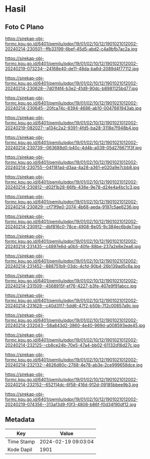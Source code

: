 # Hasil

## Foto C Plano

https://sirekap-obj-formc.kpu.go.id/6401/pemilu/pdpr/19/01/02/10/12/1901021012002-20240214-230501--ffb33199-6bef-45d5-abd2-c4a9bfb7ac2a.jpg

https://sirekap-obj-formc.kpu.go.id/6401/pemilu/pdpr/19/01/02/10/12/1901021012002-20240219-073234--24168e40-de11-48da-ba6d-2089d4f77112.jpg

https://sirekap-obj-formc.kpu.go.id/6401/pemilu/pdpr/19/01/02/10/12/1901021012002-20240214-230628--7d01f4f4-b3e2-41d9-90dc-b8981125bd77.jpg

https://sirekap-obj-formc.kpu.go.id/6401/pemilu/pdpr/19/01/02/10/12/1901021012002-20240214-230645--20fca74c-8394-4686-ab10-0047661943ab.jpg

https://sirekap-obj-formc.kpu.go.id/6401/pemilu/pdpr/19/01/02/10/12/1901021012002-20240219-082027--a134c2a2-9391-4fd5-ba28-3118e7f948b4.jpg

https://sirekap-obj-formc.kpu.go.id/6401/pemilu/pdpr/19/01/02/10/12/1901021012002-20240214-230739--063688d0-b40c-4d4b-a039-05d276671f3f.jpg

https://sirekap-obj-formc.kpu.go.id/6401/pemilu/pdpr/19/01/02/10/12/1901021012002-20240214-230755--041181ad-d3aa-4a28-a361-e020a9e7cbb8.jpg

https://sirekap-obj-formc.kpu.go.id/6401/pemilu/pdpr/19/01/02/10/12/1901021012002-20240214-230812--d02f1b28-66fb-436e-9e78-d24e4a4bc1c3.jpg

https://sirekap-obj-formc.kpu.go.id/6401/pemilu/pdpr/19/01/02/10/12/1901021012002-20240214-230829--cf71f9e0-2074-4b68-aeda-9197c5ae6236.jpg

https://sirekap-obj-formc.kpu.go.id/6401/pemilu/pdpr/19/01/02/10/12/1901021012002-20240214-230912--dbf816c0-78ce-4908-8e05-9c384ec6bde7.jpg

https://sirekap-obj-formc.kpu.go.id/6401/pemilu/pdpr/19/01/02/10/12/1901021012002-20240214-231435--c4897e6d-a0b5-40fe-88be-237a2e8e2ea6.jpg

https://sirekap-obj-formc.kpu.go.id/6401/pemilu/pdpr/19/01/02/10/12/1901021012002-20240214-231452--888751b9-03dc-4cfd-90b4-26b139ad5c6a.jpg

https://sirekap-obj-formc.kpu.go.id/6401/pemilu/pdpr/19/01/02/10/12/1901021012002-20240214-231509--4568915f-ef76-4227-b3fe-407e9f91abcc.jpg

https://sirekap-obj-formc.kpu.go.id/6401/pemilu/pdpr/19/01/02/10/12/1901021012002-20240214-231628--c40d31f7-5dd6-47f2-b50b-7f2c00657a9c.jpg

https://sirekap-obj-formc.kpu.go.id/6401/pemilu/pdpr/19/01/02/10/12/1901021012002-20240214-232043--58a843d2-3860-4e40-969d-a008593ede45.jpg

https://sirekap-obj-formc.kpu.go.id/6401/pemilu/pdpr/19/01/02/10/12/1901021012002-20240214-232125--cb8ce24b-70e5-47a4-bb02-61132d16d27c.jpg

https://sirekap-obj-formc.kpu.go.id/6401/pemilu/pdpr/19/01/02/10/12/1901021012002-20240214-232132--4626d80c-2788-4e78-ab3e-2ce999658dce.jpg

https://sirekap-obj-formc.kpu.go.id/6401/pemilu/pdpr/19/01/02/10/12/1901021012002-20240214-232152--652114dc-6f58-416d-912d-09185bbee9b3.jpg

https://sirekap-obj-formc.kpu.go.id/6401/pemilu/pdpr/19/01/02/10/12/1901021012002-20240219-074356--313af3d9-f0f3-4808-b86f-f0d34f90df12.jpg


## Metadata

| Key        | Value               |
| ---------- | ------------------- |
| Time Stamp | 2024-02-19 09:03:04 |
| Kode Dapil | 1901                |



